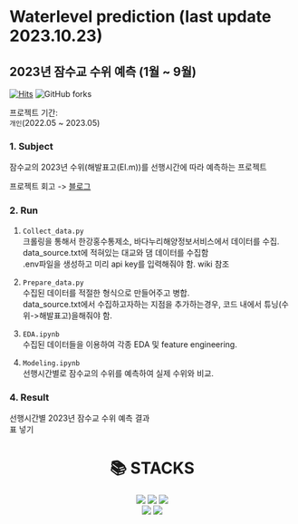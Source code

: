 # Waterlevel prediction (last update 2023.10.23)

## 2023년 잠수교 수위 예측 (1월 ~ 9월) <br>

[![Hits](https://hits.seeyoufarm.com/api/count/incr/badge.svg?url=https%3A%2F%2Fgithub.com%2FBae-ChangHyun%2FWaterlevel-predict&count_bg=%23113CD5&title_bg=%23555555&icon=github.svg&icon_color=%23E7E7E7&title=hits&edge_flat=false)](https://hits.seeyoufarm.com) 
<img alt="GitHub forks" src="https://img.shields.io/github/forks/Bae-ChangHyun/Waterlevel-predict">

프로젝트 기간: <br>
`개인`(2022.05 ~ 2023.05) <br>

### 1. Subject <br>
잠수교의 2023년 수위(해발표고(El.m))를 선행시간에 따라 예측하는 프로젝트

프로젝트 회고 -> [블로그](https)

### 2. Run <br>
1. `Collect_data.py`<br>
크롤링을 통해서 한강홍수통제소, 바다누리해양정보서비스에서 데이터를 수집. <br>
data_source.txt에 적혀있는 대교와 댐 데이터를 수집함<br>
.env파일을 생성하고 미리 api key를 입력해줘야 함. wiki 참조<br>

2. `Prepare_data.py` <br>
수집된 데이터를 적절한 형식으로 만들어주고 병합.<br>
data_source.txt에서 수집하고자하는 지점을 추가하는경우, 코드 내에서 튜닝(수위->해발표고)을해줘야 함.<br>

3. `EDA.ipynb` <br>
수집된 데이터들을 이용하여 각종 EDA 및 feature engineering.<br>

4. `Modeling.ipynb` <br>
선행시간별로 잠수교의 수위를 예측하여 실제 수위와 비교.<br>

### 4. Result <br>
선행시간별 2023년 잠수교 수위 예측 결과<br>
표 넣기

<div align=center><h1>📚 STACKS</h1></div>

<div align=center> 
  <img src="https://img.shields.io/badge/python-3776AB?style=for-the-badge&logo=python&logoColor=white">
  <img src="https://img.shields.io/badge/tensorflow-FF6F00?style=for-the-badge&logo=tensorflow&logoColor=white">
  <img src="https://img.shields.io/badge/scikitlearn-F7931E?style=for-the-badge&logo=scikitlearn&logoColor=white">
  <br>
  <img src="https://img.shields.io/badge/github-181717?style=for-the-badge&logo=github&logoColor=white">
  <img src="https://img.shields.io/badge/git-F05032?style=for-the-badge&logo=git&logoColor=white">
  <br>
</div>

